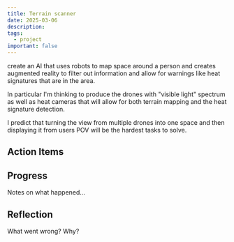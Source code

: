 ```yaml
---
title: Terrain scanner
date: 2025-03-06
description: 
tags:
  - project
important: false
---
```


create an AI that uses robots to map space around a person and creates augmented reality to filter out information and allow for warnings like heat signatures that are in the area. 

In particular I'm thinking to produce the drones with "visible light" spectrum as well as heat cameras that will allow for both terrain mapping and the heat signature detection. 

I predict that turning the view from multiple drones into one space and then displaying it from users POV will be the hardest tasks to solve.

## Action Items


## Progress

Notes on what happened...

## Reflection

What went wrong? Why?
